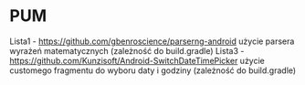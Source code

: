 # PUM
Lista1 - https://github.com/gbenroscience/parserng-android
użycie parsera wyrażeń matematycznych (zależność do build.gradle)
Lista3 - https://github.com/Kunzisoft/Android-SwitchDateTimePicker użycie customego fragmentu do wyboru daty i godziny (zależność do build.gradle)
